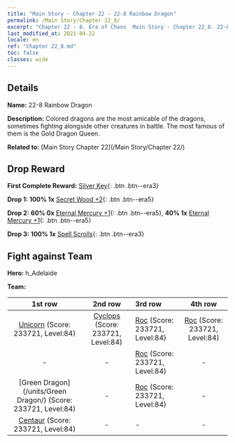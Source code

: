 ```yaml
---
title: "Main Story - Chapter 22 - 22-8 Rainbow Dragon"
permalink: /Main Story/Chapter 22_8/
excerpt: "Chapter 22 - 8. Era of Chaos  Main Story - Chapter 22_8. 22-8 Rainbow Dragon"
last_modified_at: 2021-04-22
locale: en
ref: "Chapter 22_8.md"
toc: false
classes: wide
---
```


## Details

 **Name:** 22-8 Rainbow Dragon

 **Description:** Colored dragons are the most amicable of the dragons, sometimes fighting alongside other creatures in battle. The most famous of them is the Gold Dragon Queen.

 **Related to:** [Main Story Chapter 22](/Main Story/Chapter 22/)

## Drop Reward

 **First Complete Reward:** [Silver Key](/Items/con_693/){: .btn .btn--era3}

 **Drop 1:** **100% 1x** [Secret Wood +2](/Items/mat_76/){: .btn .btn--era5}

 **Drop 2:** **60% 0x** [Eternal Mercury +1](/Items/mat_70/){: .btn .btn--era5}, **40% 1x** [Eternal Mercury +1](/Items/mat_70/){: .btn .btn--era5}

 **Drop 3:** **100% 1x** [Spell Scrolls](/Items/con_694/){: .btn .btn--era3}


## Fight against Team
 **Hero:** h_Adelaide

 **Team:**


  | 1st row | 2nd row | 3rd row | 4th row |
  |:----:|:----:|:----|:----:|
  | [Unicorn](/units/Unicorn/) (Score: 233721, Level:84)  | [Cyclops](/units/Cyclops/) (Score: 233721, Level:84)  | [Roc](/units/Roc/) (Score: 233721, Level:84)  | [Roc](/units/Roc/) (Score: 233721, Level:84)  |
  | - | - | [Roc](/units/Roc/) (Score: 233721, Level:84)  | - |
  | [Green Dragon](/units/Green Dragon/) (Score: 233721, Level:84)  | - | [Roc](/units/Roc/) (Score: 233721, Level:84)  | - |
  | [Centaur](/units/Centaur/) (Score: 233721, Level:84)  | - | - | - |


